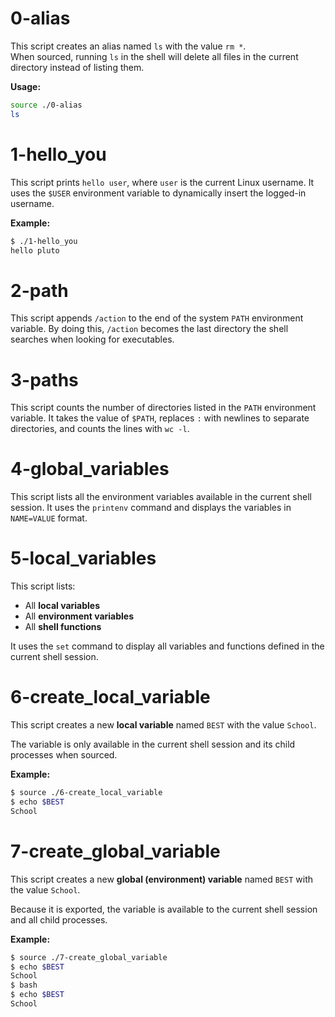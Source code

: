 # 0-alias
This script creates an alias named `ls` with the value `rm *`.  
When sourced, running `ls` in the shell will delete all files in the current directory instead of listing them.  

**Usage:**
```bash
source ./0-alias
ls
```



# 1-hello_you

This script prints `hello user`, where `user` is the current Linux username.
It uses the `$USER` environment variable to dynamically insert the logged-in username.

**Example:**
```bash
$ ./1-hello_you
hello pluto
```



# 2-path

This script appends `/action` to the end of the system `PATH` environment variable.
By doing this, `/action` becomes the last directory the shell searches when looking for executables.



# 3-paths

This script counts the number of directories listed in the `PATH` environment variable.
It takes the value of `$PATH`, replaces `:` with newlines to separate directories, and counts the lines with `wc -l`.



# 4-global_variables

This script lists all the environment variables available in the current shell session.
It uses the `printenv` command and displays the variables in `NAME=VALUE` format.



# 5-local_variables

This script lists:
- All **local variables**
- All **environment variables**
- All **shell functions**

It uses the `set` command to display all variables and functions defined in the current shell session.



# 6-create_local_variable

This script creates a new **local variable** named `BEST` with the value `School`.

The variable is only available in the current shell session and its child processes when sourced.

**Example:**
```bash
$ source ./6-create_local_variable
$ echo $BEST
School
```



# 7-create_global_variable

This script creates a new **global (environment) variable** named `BEST` with the value `School`.

Because it is exported, the variable is available to the current shell session and all child processes.

**Example:**
```bash
$ source ./7-create_global_variable
$ echo $BEST
School
$ bash
$ echo $BEST
School

